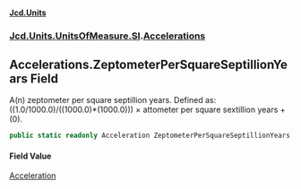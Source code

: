 #### [Jcd.Units](index.md 'index')
### [Jcd.Units.UnitsOfMeasure.SI](Jcd.Units.UnitsOfMeasure.SI.md 'Jcd.Units.UnitsOfMeasure.SI').[Accelerations](Accelerations.md 'Jcd.Units.UnitsOfMeasure.SI.Accelerations')

## Accelerations.ZeptometerPerSquareSeptillionYears Field

A(n) zeptometer per square septillion years. Defined as: ((1.0/1000.0)/((1000.0)*(1000.0))) × attometer per square sextillion years + (0).

```csharp
public static readonly Acceleration ZeptometerPerSquareSeptillionYears;
```

#### Field Value
[Acceleration](Acceleration.md 'Jcd.Units.UnitTypes.Acceleration')